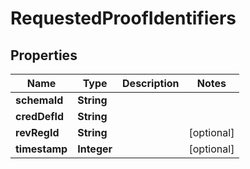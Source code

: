 # RequestedProofIdentifiers

## Properties
Name | Type | Description | Notes
------------ | ------------- | ------------- | -------------
**schemaId** | **String** |  | 
**credDefId** | **String** |  | 
**revRegId** | **String** |  |  [optional]
**timestamp** | **Integer** |  |  [optional]
